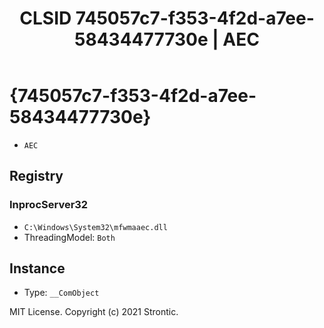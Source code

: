 ﻿---
title: "CLSID 745057c7-f353-4f2d-a7ee-58434477730e | AEC"
excerpt: What is COM-Object CLSID 745057c7-f353-4f2d-a7ee-58434477730e?
---

# {745057c7-f353-4f2d-a7ee-58434477730e}

* `AEC`

## Registry


### InprocServer32

* `C:\Windows\System32\mfwmaaec.dll`
* ThreadingModel: `Both`

## Instance

* Type: `__ComObject`

MIT License. Copyright (c) 2021 Strontic.


